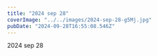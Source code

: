 ```yaml
---
title: "2024 sep 28"
coverImage: "../../images/2024-sep-28-g5Mj.jpg"
pubDate: "2024-09-28T16:55:08.546Z"
---
```


2024 sep 28
